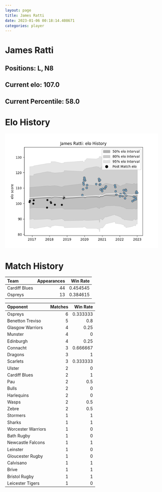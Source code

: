 ```yaml
---  
layout: page  
title: James Ratti  
date: 2023-01-06 00:18:14.408671  
categories: player  
---
```

# James Ratti

## Positions: L, N8

## Current elo: 107.0

## Current Percentile: 58.0

# Elo History


![elo history](history_JamesRatti.png)
# Match History


| Team          |   Appearances |   Win Rate |
|:--------------|--------------:|-----------:|
| Cardiff Blues |            44 |   0.454545 |
| Ospreys       |            13 |   0.384615 |

| Opponent           |   Matches |   Win Rate |
|:-------------------|----------:|-----------:|
| Ospreys            |         6 |   0.333333 |
| Benetton Treviso   |         5 |   0.8      |
| Glasgow Warriors   |         4 |   0.25     |
| Munster            |         4 |   0        |
| Edinburgh          |         4 |   0.25     |
| Connacht           |         3 |   0.666667 |
| Dragons            |         3 |   1        |
| Scarlets           |         3 |   0.333333 |
| Ulster             |         2 |   0        |
| Cardiff Blues      |         2 |   1        |
| Pau                |         2 |   0.5      |
| Bulls              |         2 |   0        |
| Harlequins         |         2 |   0        |
| Wasps              |         2 |   0.5      |
| Zebre              |         2 |   0.5      |
| Stormers           |         1 |   1        |
| Sharks             |         1 |   1        |
| Worcester Warriors |         1 |   0        |
| Bath Rugby         |         1 |   0        |
| Newcastle Falcons  |         1 |   1        |
| Leinster           |         1 |   0        |
| Gloucester Rugby   |         1 |   0        |
| Calvisano          |         1 |   1        |
| Brive              |         1 |   1        |
| Bristol Rugby      |         1 |   1        |
| Leicester Tigers   |         1 |   0        |